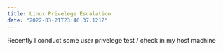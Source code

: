 ```yaml
---
title: Linux Privelege Escalation
date: "2022-03-21T23:46:37.121Z"
---
```

Recently I conduct some user privelege test / check in my host machine
 

